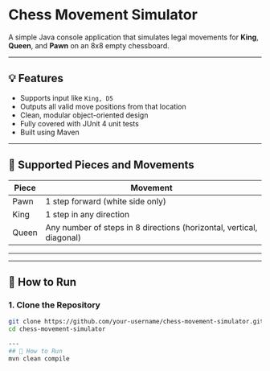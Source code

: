 # Chess Movement Simulator

A simple Java console application that simulates legal movements for **King**, **Queen**, and **Pawn** on an 8x8 empty chessboard.

---

## 💡 Features

- Supports input like `King, D5`
- Outputs all valid move positions from that location
- Clean, modular object-oriented design
- Fully covered with JUnit 4 unit tests
- Built using Maven

---

## 🧩 Supported Pieces and Movements

| Piece  | Movement                                                                 |
|--------|--------------------------------------------------------------------------|
| Pawn   | 1 step forward (white side only)                                         |
| King   | 1 step in any direction                                                  |
| Queen  | Any number of steps in 8 directions (horizontal, vertical, diagonal)     |

---



---

## 🚀 How to Run

### 1. Clone the Repository

```bash
git clone https://github.com/your-username/chess-movement-simulator.git
cd chess-movement-simulator

---
## 🚀 How to Run
mvn clean compile
